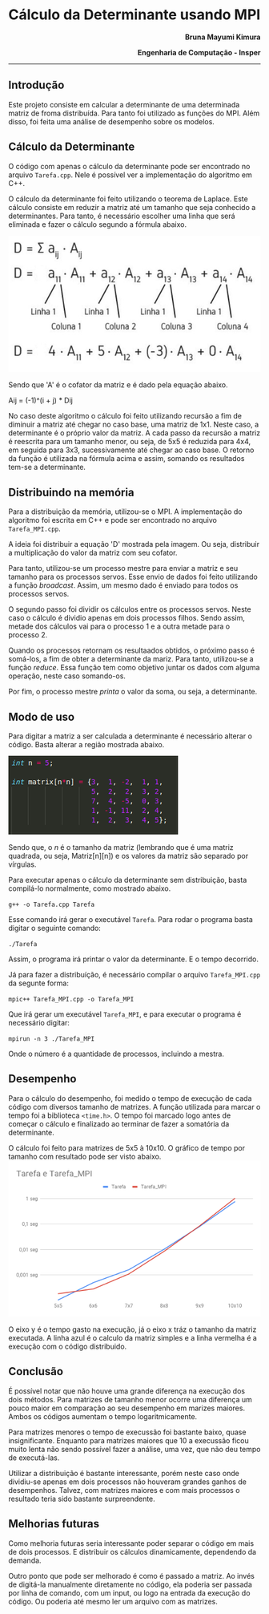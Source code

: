 # Cálculo da Determinante usando MPI
<b><div style="text-align: right">
Bruna Mayumi Kimura</div>
<div style="text-align: right">
Engenharia de Computação - Insper
</div></b>

-------------------------------

## Introdução

Este projeto consiste em calcular a determinante de uma determinada matriz de froma distribuída. Para tanto foi utilizado as funções do MPI. Além disso, foi feita uma análise de desempenho sobre os modelos.

## Cálculo da Determinante

O código com apenas o cálculo da determinante pode ser encontrado no arquivo `Tarefa.cpp`. Nele é possível ver a implementação do algoritmo em C++.

O cálculo da determinante foi feito utilizando o teorema de Laplace. Este cálculo consiste em reduzir a matriz até um tamanho que seja conhecido a determinantes. Para tanto, é necessário escolher uma linha que será eliminada e fazer o cálculo segundo a fórmula abaixo.

![Laplace](img/laplace01.jpg)

Sendo que 'A' é o cofator da matriz e é dado pela equação abaixo.

Aij = (-1)^(i + j) * Dij


No caso deste algoritmo o cálculo foi feito utilizando recursão a fim de diminuir a matriz até chegar no caso base, uma matriz de 1x1. Neste caso, a determinante é o próprio valor da matriz. A cada passo da recursão a matriz é reescrita para um tamanho menor, ou seja, de 5x5 é reduzida para 4x4, em seguida para 3x3, sucessivamente até chegar ao caso base. O retorno da função é utilizada na fórmula acima e assim, somando os resultados tem-se a determinante.

## Distribuindo na memória

Para a distribuição da memória, utilizou-se o MPI. A implementação do algoritmo foi escrita em C++ e pode ser encontrado no arquivo `Tarefa_MPI.cpp`.

A ideia foi distribuir a equação 'D' mostrada pela imagem. Ou seja, distribuir a multiplicação do valor da matriz com seu cofator.

Para tanto, utilizou-se um processo mestre para enviar a matriz e seu tamanho para os processos servos. Esse envio de dados foi feito utilizando a função _broadcast_.  Assim, um mesmo dado é enviado para todos os processos servos.

O segundo passo foi dividir os cálculos entre os processos servos. Neste caso o cálculo é dividio apenas em dois processos filhos. Sendo assim, metade dos cálculos vai para o processo 1 e a outra metade para o processo 2.

Quando os processos retornam os resultaados obtidos, o próximo passo é somá-los, a fim de obter a determinante da mariz. Para tanto, utilizou-se a função _reduce_. Essa função tem como objetivo juntar os dados com alguma operação, neste caso somando-os.

Por fim, o processo mestre _printa_ o valor da soma, ou seja, a determinante.

## Modo de uso

Para digitar a matriz a ser calculada a determinante é necessário alterar o código. Basta alterar a região mostrada abaixo.

![matriz](img/matriz.png)

Sendo que, o _n_ é o tamanho da matriz (lembrando que é uma matriz quadrada, ou seja, Matriz[n][n]) e os valores da matriz são separado por vírgulas.

Para executar apenas o cálculo da determinante sem distribuição, basta compilá-lo normalmente, como mostrado abaixo.

`g++ -o Tarefa.cpp Tarefa`

Esse comando irá gerar o executável `Tarefa`. Para rodar o programa basta digitar o seguinte comando:

`./Tarefa`

Assim, o programa irá printar o valor da determinante. E o tempo decorrido.

Já para fazer a distribuíção, é necessário compilar o arquivo `Tarefa_MPI.cpp` da segunte forma:

`mpic++ Tarefa_MPI.cpp -o Tarefa_MPI`

Que irá gerar um executável `Tarefa_MPI`, e para executar o programa é necessário digitar:

`mpirun -n 3 ./Tarefa_MPI`

Onde o número é a quantidade de processos, incluindo a mestra.

## Desempenho

Para o cálculo do desempenho, foi medido o tempo de execução de cada código com diversos tamanho de matrizes. A função utilizada para marcar o tempo foi a biblioteca `<time.h>`. O tempo foi marcado logo antes de começar o cálculo e finalizado ao terminar de fazer a somatória da determinante.

O cálculo foi feito para matrizes de 5x5 à 10x10. O gráfico de tempo por tamanho com resultado pode ser visto abaixo.
![matriz](img/Tarefa_e_Tarefa_MPI.png)

O eixo y é o tempo gasto na execução, já o eixo x tráz o tamanho da matriz executada. A linha azul é o calculo da matriz simples e a linha vermelha é a execução com o código distribuido. 

## Conclusão

É possível notar que não houve uma grande diferença na execução dos dois métodos. Para matrizes de tamanho menor ocorre uma diferença um pouco maior em comparação ao seu desempenho em marizes maiores. Ambos os códigos aumentam o tempo logaritmicamente.

Para matrizes menores o tempo de execussão foi bastante baixo, quase insignificante. Enquanto para matrizes maiores que 10 a execussão ficou muito lenta não sendo possível fazer a análise, uma vez, que não deu tempo de executá-las.

Utilizar a distribuição é bastante interessante, porém neste caso onde dividiu-se apenas em dois processos não houveram grandes ganhos de desempenhos. Talvez, com matrizes maiores e com mais processos o resultado teria sido bastante surpreendente.

## Melhorias futuras

Como melhoria futuras seria interessante poder separar o código em mais de dois processos. E distribuir os cálculos dinamicamente, dependendo da demanda. 

Outro ponto que pode ser melhorado é como é passado a matriz. Ao invés de digitá-la manualmente diretamente no código, ela poderia ser passada por linha de comando, com um input, ou logo na entrada da execução do código. Ou poderia até mesmo ler um arquivo com as matrizes.
